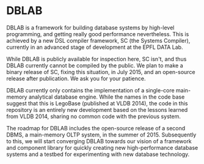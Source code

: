 DBLAB
======

DBLAB is a framework for building database systems by high-level programming, and getting really good performance nevertheless. This is achieved by a new DSL
compiler framework, SC (the Systems Compiler), currently in an advanced
stage of development at the EPFL DATA Lab.

While DBLAB is publicly available for inspection here, SC isn't, and
thus DBLAB currently cannot be compiled by the public. We plan to make a
binary release of SC, fixing this situation, in July 2015,
and an open-source release after publication.  We ask you for your patience.

DBLAB currently only contains the implementation of a single-core main-memory analytical database engine. While the names in the code base suggest that
this is LegoBase (published at VLDB 2014), the code in this repository 
is an entirely new development based on the lessons learned from VLDB 2014,
sharing no common code with the previous system.

The roadmap for DBLAB includes the open-source release of a second DBMS, a 
main-memory OLTP system, in the summer of 2015. Subsequently to this, we will
start converging DBLAB towards our vision of a framework and component library
for quickly creating new high-performance database systems and a testbed for
experimenting with new database technology.




